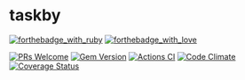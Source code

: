 # taskby

[![forthebadge_with_ruby](http://forthebadge.com/images/badges/made-with-ruby.svg)](http://forthebadge.com)
[![forthebadge_with_love](http://forthebadge.com/images/badges/built-with-love.svg)](http://forthebadge.com)

[![PRs Welcome](https://img.shields.io/badge/PRs-welcome-brightgreen.svg?style=shields)](prs_welcome)
[![Gem Version](https://badge.fury.io/rb/taskby.svg)][gem]
[![Actions CI](https://github.com/n-at-han-k/taskby/actions/workflows/ci.yml/badge.svg)][gh_actions_ci]
[![Code Climate](https://api.codeclimate.com/v1/badges/0551e8f7624798b51a9f/maintainability)][codeclimate]
[![Coverage Status](https://coveralls.io/repos/github/n-at-han-k/taskby/badge.svg)][coverage]

[prs_welcome]: http://makeapullrequest.com
[gem]: http://badge.fury.io/rb/tty-prompt
[gh_actions_ci]: https://github.com/n-at-han-k/taskby/actions/workflows/ci.yml
[codeclimate]: https://codeclimate.com/github/n-at-han-k/taskby
[coverage]: https://coveralls.io/github/n-at-han-k/taskby
